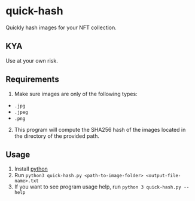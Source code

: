 # quick-hash
Quickly hash images for your NFT collection.

## KYA
Use at your own risk.

## Requirements
1. Make sure images are only of the following types: 
- `.jpg`
- `.jpeg`
- `.png`
2. This program will compute the SHA256 hash of the images located in the directory of the provided path.

## Usage
1. Install [python](https://www.python.org)
2. Run `python3 quick-hash.py <path-to-image-folder> <output-file-name>.txt`
3. If you want to see program usage help, run `python 3 quick-hash.py --help`


